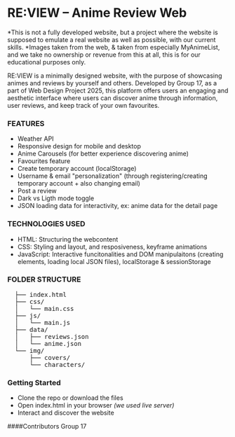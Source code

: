 # **RE:VIEW – Anime Review Web**

*This is not a fully developed website, but a project where the website is supposed to emulate a real website as well as possible, with our current skills.
*Images taken from the web, & taken from especially MyAnimeList, and we take no ownership or revenue from this at all, this is for our educational purposes only.

RE:VIEW is a minimally designed website, with the purpose of showcasing animes and reviews by yourself and others. 
Developed by Group 17, as a part of Web Design Project 2025, this platform offers users an engaging and aesthetic interface where users can discover anime through information, user reviews, and keep track of your own favourites.

### **FEATURES**
 - Weather API
 - Responsive design for mobile and desktop
 - Anime Carousels (for better experience discovering anime)
 - Favourites feature
 - Create temporary account (localStorage)
 - Username & email "personalization" (through registering/creating temporary account + also changing email)
 - Post a review
 - Dark vs Ligth mode toggle
 - JSON loading data for interactivity, ex: anime data for the detail page

### **TECHNOLOGIES USED**
- HTML: Structuring the webcontent
- CSS: Styling and layout, and resposiveness, keyframe animations
- JavaScript: Interactive funcitonalities and DOM manipulaitons (creating elements, loading local JSON files), localStorage & sessionStorage

### **FOLDER STRUCTURE**
<pre>
  ├── index.html
  ├── css/
  │   └── main.css
  ├── js/
  │   └── main.js
  ├── data/
  │   ├── reviews.json
  │   └── anime.json
  └── img/
      ├── covers/
      └── characters/</pre>

### Getting Started
- Clone the repo or download the files
- Open index.html in your browser *(we used live server)*
- Interact and discover the website


####Contributors
Group 17
